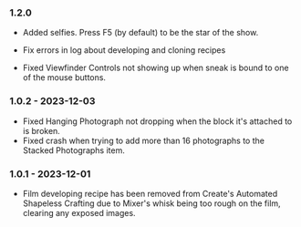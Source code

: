 ### 1.2.0
- Added selfies. Press F5 (by default) to be the star of the show. 

- Fix errors in log about developing and cloning recipes
- Fixed Viewfinder Controls not showing up when sneak is bound to one of the mouse buttons.

### 1.0.2 - 2023-12-03
- Fixed Hanging Photograph not dropping when the block it's attached to is broken.
- Fixed crash when trying to add more than 16 photographs to the Stacked Photographs item.

### 1.0.1 - 2023-12-01
- Film developing recipe has been removed from Create's Automated Shapeless Crafting due to Mixer's whisk being too rough on the film, clearing any exposed images.   
